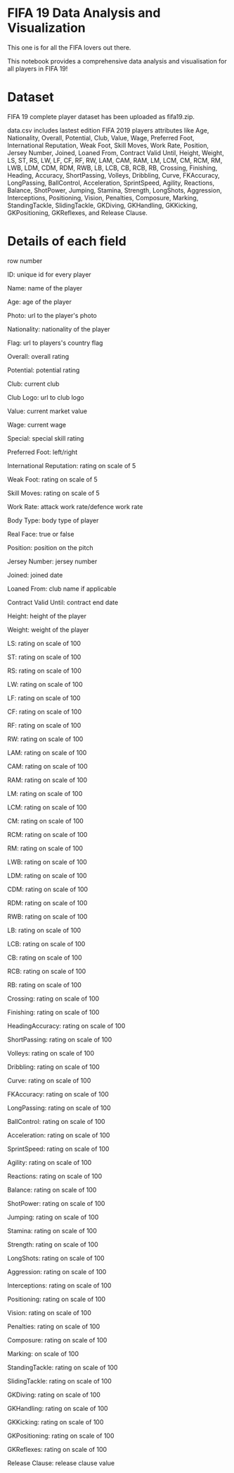 # FIFA 19 Data Analysis and Visualization

This one is for all the FIFA lovers out there. 

This notebook provides a comprehensive data analysis and visualisation for all players in FIFA 19!

# Dataset

FIFA 19 complete player dataset has been uploaded as fifa19.zip.

data.csv includes lastest edition FIFA 2019 players attributes like Age, Nationality, Overall, Potential, Club, Value, Wage, Preferred Foot, International Reputation, Weak Foot, Skill Moves, Work Rate, Position, Jersey Number, Joined, Loaned From, Contract Valid Until, Height, Weight, LS, ST, RS, LW, LF, CF, RF, RW, LAM, CAM, RAM, LM, LCM, CM, RCM, RM, LWB, LDM, CDM, RDM, RWB, LB, LCB, CB, RCB, RB, Crossing, Finishing, Heading, Accuracy, ShortPassing, Volleys, Dribbling, Curve, FKAccuracy, LongPassing, BallControl, Acceleration, SprintSpeed, Agility, Reactions, Balance, ShotPower, Jumping, Stamina, Strength, LongShots, Aggression, Interceptions, Positioning, Vision, Penalties, Composure, Marking, StandingTackle, SlidingTackle, GKDiving, GKHandling, GKKicking, GKPositioning, GKReflexes, and Release Clause.

# Details of each field 

row number

ID: unique id for every player

Name: name of the player

Age: age of the player

Photo: url to the player's photo

Nationality: nationality of the player

Flag: url to players's country flag

Overall: overall rating

Potential: potential rating

Club: current club

Club Logo: url to club logo

Value: current market value

Wage: current wage

Special: special skill rating

Preferred Foot: left/right

International Reputation: rating on scale of 5

Weak Foot: rating on scale of 5

Skill Moves: rating on scale of 5

Work Rate: attack work rate/defence work rate

Body Type: body type of player

Real Face: true or false

Position: position on the pitch

Jersey Number: jersey number

Joined: joined date

Loaned From: club name if applicable

Contract Valid Until: contract end date

Height: height of the player

Weight: weight of the player

LS: rating on scale of 100

ST: rating on scale of 100

RS: rating on scale of 100

LW: rating on scale of 100

LF: rating on scale of 100

CF: rating on scale of 100

RF: rating on scale of 100

RW: rating on scale of 100

LAM: rating on scale of 100

CAM: rating on scale of 100

RAM: rating on scale of 100

LM: rating on scale of 100

LCM: rating on scale of 100

CM: rating on scale of 100

RCM: rating on scale of 100

RM: rating on scale of 100

LWB: rating on scale of 100

LDM: rating on scale of 100

CDM: rating on scale of 100

RDM: rating on scale of 100

RWB: rating on scale of 100

LB: rating on scale of 100

LCB: rating on scale of 100

CB: rating on scale of 100

RCB: rating on scale of 100

RB: rating on scale of 100

Crossing: rating on scale of 100

Finishing: rating on scale of 100

HeadingAccuracy: rating on scale of 100

ShortPassing: rating on scale of 100

Volleys: rating on scale of 100

Dribbling: rating on scale of 100

Curve: rating on scale of 100

FKAccuracy: rating on scale of 100

LongPassing: rating on scale of 100

BallControl: rating on scale of 100

Acceleration: rating on scale of 100

SprintSpeed: rating on scale of 100

Agility: rating on scale of 100

Reactions: rating on scale of 100

Balance: rating on scale of 100

ShotPower: rating on scale of 100

Jumping: rating on scale of 100

Stamina: rating on scale of 100

Strength: rating on scale of 100

LongShots: rating on scale of 100

Aggression: rating on scale of 100

Interceptions: rating on scale of 100

Positioning: rating on scale of 100

Vision: rating on scale of 100

Penalties: rating on scale of 100

Composure: rating on scale of 100

Marking: on scale of 100

StandingTackle: rating on scale of 100

SlidingTackle: rating on scale of 100

GKDiving: rating on scale of 100

GKHandling: rating on scale of 100

GKKicking: rating on scale of 100

GKPositioning: rating on scale of 100

GKReflexes: rating on scale of 100

Release Clause: release clause value




